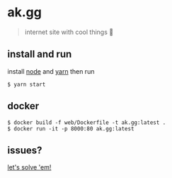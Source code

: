 # ak.gg

> internet site with cool things 🎉

## install and run

install [node](https://nodejs.org/en/download/) and [yarn](https://yarnpkg.com/lang/en/docs/install/) then run

```
$ yarn start
```

## docker

```
$ docker build -f web/Dockerfile -t ak.gg:latest .
$ docker run -it -p 8000:80 ak.gg:latest
```

## issues?

[let's solve 'em!](https://github.com/L1fescape/ak.gg/issues/new)